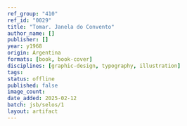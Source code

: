 ```yaml
---
ref_group: "410"
ref_id: "0029"
title: "Tomar. Janela do Convento"
author_name: []
publisher: []
year: y1968
origin: Argentina
formats: [book, book-cover]
disciplines: [graphic-design, typography, illustration]
tags:
status: offline
published: false
image_count:
date_added: 2025-02-12
batch: jsb/selos/1
layout: artifact
---
```

